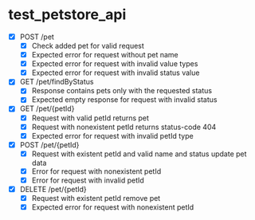 # test_petstore_api

- [x] POST /pet
    - [x] Check added pet for valid request
    - [x] Expected error for request without pet name
    - [x] Expected error for request with invalid value types
    - [x] Expected error for request with invalid status value
- [x] GET /pet/findByStatus
    - [x] Response contains pets only with the requested status
    - [x] Expected empty response for request with invalid status
- [x] GET /pet/{petId}
    - [x] Request with valid petId returns pet
    - [x] Request with nonexistent petId returns status-code 404
    - [x] Expected error for request with invalid petId type
- [x] POST /pet/{petId}
    - [x] Request with existent petId and valid name and status update pet data
    - [x] Error for request with nonexistent petId
    - [x] Error for request with invalid petId
- [x] DELETE /pet/{petId}
    - [x] Request with existent petId remove pet
    - [x] Expected error for request with nonexistent petId